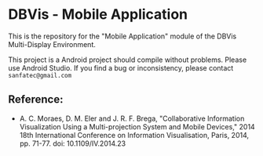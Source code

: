 # DBVis - Mobile Application
This is the repository for the "Mobile Application" module of the DBVis Multi-Display Environment.

This project is a Android project should compile without problems. Please use Android Studio. If you find a bug or inconsistency, please contact `sanfatec@gmail.com`

## Reference:
* A. C. Moraes, D. M. Eler and J. R. F. Brega, "Collaborative Information Visualization Using a Multi-projection System and Mobile Devices," 2014 18th International Conference on Information Visualisation, Paris, 2014, pp. 71-77.
doi: 10.1109/IV.2014.23